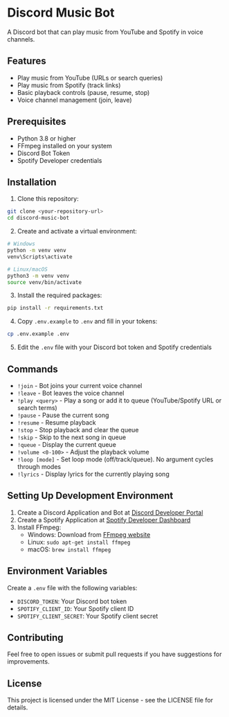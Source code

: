 # Discord Music Bot

A Discord bot that can play music from YouTube and Spotify in voice channels.

## Features

- Play music from YouTube (URLs or search queries)
- Play music from Spotify (track links)
- Basic playback controls (pause, resume, stop)
- Voice channel management (join, leave)

## Prerequisites

- Python 3.8 or higher
- FFmpeg installed on your system
- Discord Bot Token
- Spotify Developer credentials

## Installation

1. Clone this repository:
```bash
git clone <your-repository-url>
cd discord-music-bot
```

2. Create and activate a virtual environment:
```bash
# Windows
python -m venv venv
venv\Scripts\activate

# Linux/macOS
python3 -m venv venv
source venv/bin/activate
```

3. Install the required packages:
```bash
pip install -r requirements.txt
```

4. Copy `.env.example` to `.env` and fill in your tokens:
```bash
cp .env.example .env
```

5. Edit the `.env` file with your Discord bot token and Spotify credentials

## Commands

- `!join` - Bot joins your current voice channel
- `!leave` - Bot leaves the voice channel
- `!play <query>` - Play a song or add it to queue (YouTube/Spotify URL or search terms)
- `!pause` - Pause the current song
- `!resume` - Resume playback
- `!stop` - Stop playback and clear the queue
- `!skip` - Skip to the next song in queue
- `!queue` - Display the current queue
- `!volume <0-100>` - Adjust the playback volume
- `!loop [mode]` - Set loop mode (off/track/queue). No argument cycles through modes
- `!lyrics` - Display lyrics for the currently playing song

## Setting Up Development Environment

1. Create a Discord Application and Bot at [Discord Developer Portal](https://discord.com/developers/applications)
2. Create a Spotify Application at [Spotify Developer Dashboard](https://developer.spotify.com/dashboard)
3. Install FFmpeg:
   - Windows: Download from [FFmpeg website](https://ffmpeg.org/download.html)
   - Linux: `sudo apt-get install ffmpeg`
   - macOS: `brew install ffmpeg`

## Environment Variables

Create a `.env` file with the following variables:
- `DISCORD_TOKEN`: Your Discord bot token
- `SPOTIFY_CLIENT_ID`: Your Spotify client ID
- `SPOTIFY_CLIENT_SECRET`: Your Spotify client secret

## Contributing

Feel free to open issues or submit pull requests if you have suggestions for improvements.

## License

This project is licensed under the MIT License - see the LICENSE file for details.
